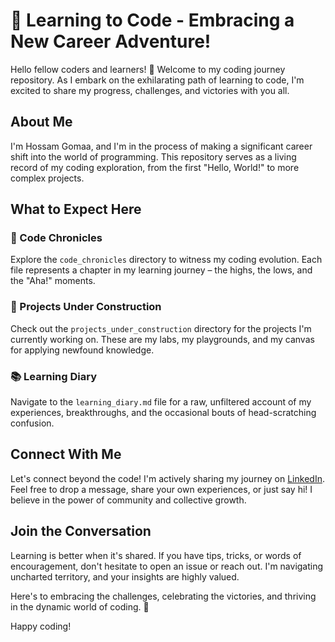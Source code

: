 # 🚀 Learning to Code - Embracing a New Career Adventure!

Hello fellow coders and learners! 👋 Welcome to my coding journey repository. As I embark on the exhilarating path of learning to code, I'm excited to share my progress, challenges, and victories with you all.

## About Me

I'm Hossam Gomaa, and I'm in the process of making a significant career shift into the world of programming. This repository serves as a living record of my coding exploration, from the first "Hello, World!" to more complex projects.

## What to Expect Here

### 📁 Code Chronicles
Explore the `code_chronicles` directory to witness my coding evolution. Each file represents a chapter in my learning journey – the highs, the lows, and the "Aha!" moments.

### 🚧 Projects Under Construction
Check out the `projects_under_construction` directory for the projects I'm currently working on. These are my labs, my playgrounds, and my canvas for applying newfound knowledge.

### 📚 Learning Diary
Navigate to the `learning_diary.md` file for a raw, unfiltered account of my experiences, breakthroughs, and the occasional bouts of head-scratching confusion.

## Connect With Me

Let's connect beyond the code! I'm actively sharing my journey on [LinkedIn](https://www.linkedin.com/in/hossam-mohammed-b79541138/). Feel free to drop a message, share your own experiences, or just say hi! I believe in the power of community and collective growth.

## Join the Conversation

Learning is better when it's shared. If you have tips, tricks, or words of encouragement, don't hesitate to open an issue or reach out. I'm navigating uncharted territory, and your insights are highly valued.

Here's to embracing the challenges, celebrating the victories, and thriving in the dynamic world of coding. 🌟

Happy coding!
